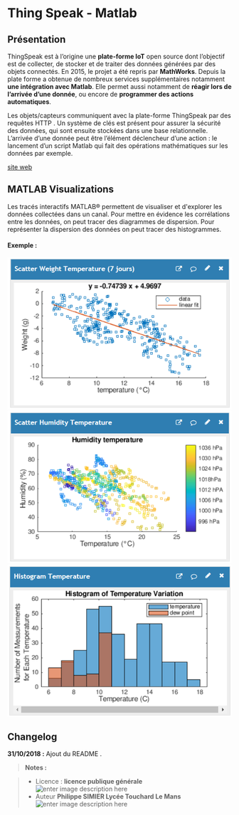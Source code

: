 ﻿# Thing Speak - Matlab

## Présentation
ThingSpeak est à l’origine une **plate-forme IoT** open source dont l’objectif est de collecter, de stocker et de traiter des données générées par des objets connectés. En 2015, le projet a été repris par **MathWorks**. Depuis la plate forme a obtenue de nombreux services supplémentaires notamment **une intégration avec Matlab**.
Elle permet aussi notamment de **réagir lors de l’arrivée d’une donnée**, ou encore de **programmer des actions automatiques**.

Les objets/capteurs communiquent  avec la plate-forme ThingSpeak par des requêtes HTTP .  Un système de clés est présent pour assurer la sécurité des données, qui sont ensuite stockées dans une base relationnelle. L’arrivée d’une donnée peut être l’élément déclencheur d’une action : le lancement d’un script Matlab qui fait des opérations mathématiques sur les données par exemple.

[site web](https://thingspeak.com)

## MATLAB Visualizations

Les tracés interactifs MATLAB® permettent de visualiser et d'explorer les données collectées dans un canal. Pour mettre en évidence les corrélations entre les données, on peut tracer des diagrammes de dispersion. Pour représenter la dispersion  des données on peut tracer des histogrammes.

#### Exemple :
![dispersion température/poids ](/matlab/figure1.png)
![dispersion température/humidité ](/matlab/figure3.png)
![histogramme temps/poids ](/matlab/figure2.png)


## Changelog

 **31/10/2018 :** Ajout du README . 
 
 
> **Notes :**


> - Licence : **licence publique générale** ![enter image description here](https://img.shields.io/badge/licence-GPL-green.svg)
> - Auteur **Philippe SIMIER Lycée Touchard Le Mans**
>  ![enter image description here](https://img.shields.io/badge/built-passing-green.svg)
<!-- TOOLBOX 

Génération des badges : https://shields.io/
Génération de ce fichier : https://stackedit.io/editor#



